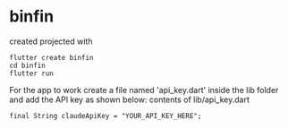 # binfin

created projected with
```
flutter create binfin
cd binfin
flutter run
```

For the app to work create a file named 'api_key.dart' inside the lib folder 
and add the API key as shown below:
contents of lib/api_key.dart
```
final String claudeApiKey = "YOUR_API_KEY_HERE";
```
